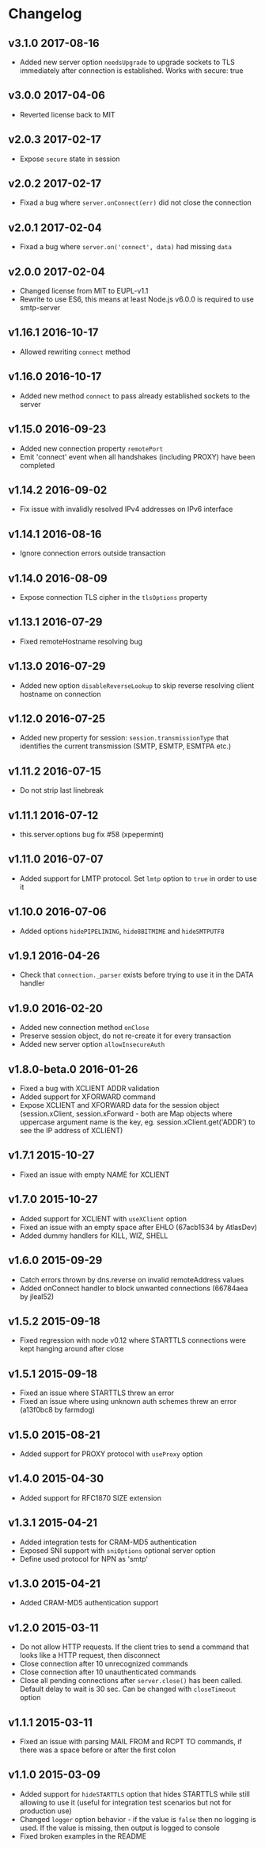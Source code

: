 # Changelog

## v3.1.0 2017-08-16

  * Added new server option `needsUpgrade` to upgrade sockets to TLS immediately after connection is established. Works with secure: true

## v3.0.0 2017-04-06

  * Reverted license back to MIT

## v2.0.3 2017-02-17

  * Expose `secure` state in session

## v2.0.2 2017-02-17

  * Fixad a bug where `server.onConnect(err)` did not close the connection

## v2.0.1 2017-02-04

  * Fixad a bug where `server.on('connect', data)` had missing `data`

## v2.0.0 2017-02-04

  * Changed license from MIT to EUPL-v1.1
  * Rewrite to use ES6, this means at least Node.js v6.0.0 is required to use smtp-server

## v1.16.1 2016-10-17

  * Allowed rewriting `connect` method

## v1.16.0 2016-10-17

  * Added new method `connect` to pass already established sockets to the server

## v1.15.0 2016-09-23

  * Added new connection property `remotePort`
  * Emit 'connect' event when all handshakes (including PROXY) have been completed

## v1.14.2 2016-09-02

  * Fix issue with invalidly resolved IPv4 addresses on IPv6 interface

## v1.14.1 2016-08-16

  * Ignore connection errors outside transaction

## v1.14.0 2016-08-09

  * Expose connection TLS cipher in the `tlsOptions` property

## v1.13.1 2016-07-29

  * Fixed remoteHostname resolving bug

## v1.13.0 2016-07-29

  * Added new option `disableReverseLookup` to skip reverse resolving client hostname on connection

## v1.12.0 2016-07-25

  * Added new property for session: `session.transmissionType` that identifies the current transmission (SMTP, ESMTP, ESMTPA etc.)

## v1.11.2 2016-07-15

  * Do not strip last linebreak

## v1.11.1 2016-07-12

  * this.server.options bug fix #58 (xpepermint)

## v1.11.0 2016-07-07

  * Added support for LMTP protocol. Set `lmtp` option to `true` in order to use it

## v1.10.0 2016-07-06

  * Added options `hidePIPELINING`, `hide8BITMIME` and `hideSMTPUTF8`

## v1.9.1 2016-04-26

  * Check that `connection._parser` exists before trying to use it in the DATA handler

## v1.9.0 2016-02-20

  * Added new connection method `onClose`
  * Preserve session object, do not re-create it for every transaction
  * Added new server option `allowInsecureAuth`

## v1.8.0-beta.0 2016-01-26

  * Fixed a bug with XCLIENT ADDR validation
  * Added support for XFORWARD command
  * Expose XCLIENT and XFORWARD data for the session object (session.xClient, session.xForward - both are Map objects where uppercase argument name is the key, eg. session.xClient.get('ADDR') to see the IP address of XCLIENT)

## v1.7.1 2015-10-27

  * Fixed an issue with empty NAME for XCLIENT

## v1.7.0 2015-10-27

  * Added support for XCLIENT with `useXClient` option
  * Fixed an issue with an empty space after EHLO (67acb1534 by AtlasDev)
  * Added dummy handlers for KILL, WIZ, SHELL

## v1.6.0 2015-09-29

  * Catch errors thrown by dns.reverse on invalid remoteAddress values
  * Added onConnect handler to block unwanted connections (66784aea by jleal52)

## v1.5.2 2015-09-18

  * Fixed regression with node v0.12 where STARTTLS connections were kept hanging around after close

## v1.5.1 2015-09-18

  * Fixed an issue where STARTTLS threw an error
  * Fixed an issue where using unknown auth schemes threw an error (a13f0bc8 by farmdog)

## v1.5.0 2015-08-21

  * Added support for PROXY protocol with `useProxy` option

## v1.4.0 2015-04-30

  * Added support for RFC1870 SIZE extension

## v1.3.1 2015-04-21

  * Added integration tests for CRAM-MD5 authentication
  * Exposed SNI support with `sniOptions` optional server option
  * Define used protocol for NPN as 'smtp'

## v1.3.0 2015-04-21

  * Added CRAM-MD5 authentication support

## v1.2.0 2015-03-11

  * Do not allow HTTP requests. If the client tries to send a command that looks like a HTTP request, then disconnect
  * Close connection after 10 unrecognized commands
  * Close connection after 10 unauthenticated commands
  * Close all pending connections after `server.close()` has been called. Default delay to wait is 30 sec. Can be changed with `closeTimeout` option

## v1.1.1 2015-03-11

  * Fixed an issue with parsing MAIL FROM and RCPT TO commands, if there was a space before or after the first colon

## v1.1.0 2015-03-09

  * Added support for `hideSTARTTLS` option that hides STARTTLS while still allowing to use it (useful for integration test scenarios but not for production use)
  * Changed `logger` option behavior - if the value is `false` then no logging is used. If the value is missing, then output is logged to console
  * Fixed broken examples in the README

